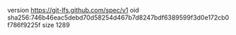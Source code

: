 version https://git-lfs.github.com/spec/v1
oid sha256:746b46eac5debd70d58254d467b7d8247bdf6389599f3d0e172cb0f786f9225f
size 1289
